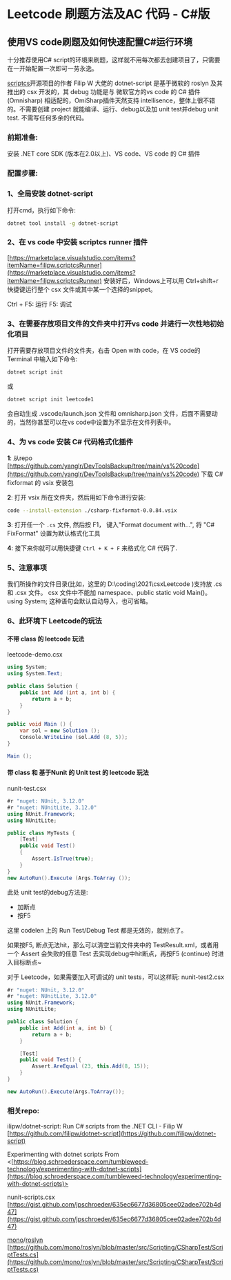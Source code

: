 # Leetcode 刷题方法及AC 代码 - C#版

## 使用VS code刷题及如何快速配置C#运行环境

十分推荐使用C# script的环境来刷题，这样就不用每次都去创建项目了，只需要在一开始配置一次即可一劳永逸。

[scriptcs](http://scriptcs.net)开源项目的作者 Filip W 大佬的 dotnet-script 是基于微软的 roslyn 及其推出的 csx 开发的，其 debug 功能是与 微软官方的vs code 的 C# 插件 (Omnisharp) 相适配的，OmiSharp插件天然支持 intellisence，整体上很不错的。不需要创建 project 就能编译、运行、debug以及加 unit test并debug unit test. 不需写任何多余的代码。


### 前期准备:
安装 .NET core SDK (版本在2.0以上)、VS code、VS code 的 C# 插件


### 配置步骤:


### 1、全局安装 dotnet-script 
打开cmd，执行如下命令:
```bash
dotnet tool install -g dotnet-script
```


### 2、在 vs code 中安装 scriptcs runner 插件

[https://marketplace.visualstudio.com/items?itemName=filipw.scriptcsRunner](https://marketplace.visualstudio.com/items?itemName=filipw.scriptcsRunner)
安装好后，Windows上可以用 Ctrl+shift+r 快捷键运行整个 csx 文件或其中某一个选择的snippet。

Ctrl + F5: 运行
F5: 调试

### 3、在需要存放项目文件的文件夹中打开vs code 并进行一次性地初始化项目
打开需要存放项目文件的文件夹，右击 Open with code，在 VS code的 Terminal 中输入如下命令:
```bash
dotnet script init
```

或 
```bash
dotnet script init leetcode1
```


会自动生成 .vscode/launch.json 文件和 omnisharp.json 文件，后面不需要动的，当然你甚至可以在vs code中设置为不显示在文件列表中。




### 4、为 vs code 安装 C# 代码格式化插件

**1**: 从repo [https://github.com/yanglr/DevToolsBackup/tree/main/vs%20code](https://github.com/yanglr/DevToolsBackup/tree/main/vs%20code) 下载 C# fixformat 的 vsix 安装包

**2**: 打开 vsix 所在文件夹，然后用如下命令进行安装:

```bash
code --install-extension ./csharp-fixformat-0.0.84.vsix
```

**3**: 打开任一个  `.cs`  文件, 然后按 F1， 键入"Format document with...", 将 "C# FixFormat" 设置为默认格式化工具

**4**: 接下来你就可以用快捷键 `Ctrl + K + F` 来格式化 C# 代码了.



### 5、注意事项

我们所操作的文件目录(比如，这里的 D:\coding\2021\csxLeetcode )支持放 .cs 和 .csx 文件。
csx 文件中不能加 namespace、public static void Main()。
using System; 这种语句会默认自动导入，也可省略。




### 6、此环境下 Leetcode的玩法


#### 不带 class 的 leetcode 玩法
leetcode-demo.csx


```csharp
using System;
using System.Text;

public class Solution {
    public int Add (int a, int b) {
        return a + b;
    }
}

public void Main () {
    var sol = new Solution ();
    Console.WriteLine (sol.Add (8, 5));
}

Main ();
```



#### 带 class 和 基于Nunit 的 Unit test 的 leetcode 玩法

nunit-test.csx
```csharp
#r "nuget: NUnit, 3.12.0"
#r "nuget: NUnitLite, 3.12.0"
using NUnit.Framework;
using NUnitLite;

public class MyTests {
    [Test]
    public void Test()
    {
        Assert.IsTrue(true);
    }
}
new AutoRun().Execute (Args.ToArray ());
```


此处 unit test的debug方法是:

- 加断点
- 按F5



这里 codelen 上的 Run Test/Debug Test 都是无效的，就别点了。


如果按F5, 断点无法hit，那么可以清空当前文件夹中的 TestResult.xml，或者用一个 Assert 会失败的任意 Test 去实现debug中hit断点，再按F5 (continue) 时进入目标断点~



对于 Leetcode，如果需要加入可调试的 unit tests，可以这样玩:
nunit-test2.csx

```csharp
#r "nuget: NUnit, 3.12.0"
#r "nuget: NUnitLite, 3.12.0"
using NUnit.Framework;
using NUnitLite;

public class Solution {
    public int Add(int a, int b) {
        return a + b;
    }

    [Test]
    public void Test() {
        Assert.AreEqual (23, this.Add(8, 15));
    }
}

new AutoRun().Execute(Args.ToArray());
```



### 相关repo:

ilipw/dotnet-script: Run C# scripts from the .NET CLI - Filip W
[https://github.com/filipw/dotnet-script](https://github.com/filipw/dotnet-script)


Experimenting with dotnet scripts
From <[https://blog.schroederspace.com/tumbleweed-technology/experimenting-with-dotnet-scripts](https://blog.schroederspace.com/tumbleweed-technology/experimenting-with-dotnet-scripts)>


nunit-scripts.csx
[https://gist.github.com/jpschroeder/635ec6677d36805cee02adee702b4d47](https://gist.github.com/jpschroeder/635ec6677d36805cee02adee702b4d47)


[mono](https://github.com/mono)/[roslyn](https://github.com/mono/roslyn)
[https://github.com/mono/roslyn/blob/master/src/Scripting/CSharpTest/ScriptTests.cs](https://github.com/mono/roslyn/blob/master/src/Scripting/CSharpTest/ScriptTests.cs)
